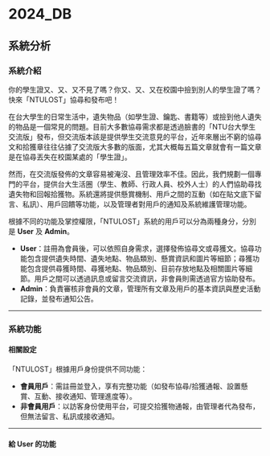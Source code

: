 # 2024_DB

## 系統分析

### 系統介紹

你的學生證又、又、又不見了嗎？你又、又、又在校園中撿到別人的學生證了嗎？快來「NTULOST」協尋和發布吧！

在台大學生的日常生活中，遺失物品（如學生證、鑰匙、書籍等）或撿到他人遺失的物品是一個常見的問題。目前大多數協尋需求都是透過臉書的「NTU台大學生交流版」發布，但交流版本該是提供學生交流意見的平台，近年來層出不窮的協尋文和拾獲章往往佔據了交流版大多數的版面，尤其大概每五篇文章就會有一篇文章是在協尋丟失在校園某處的「學生證」。

然而，在交流版發佈的文章容易被淹沒、且管理效率不佳。因此，我們規劃一個專門的平台，提供台大生活圈（學生、教師、行政人員、校外人士）的人們協助尋找遺失物和回報拾獲物。系統還將提供懸賞機制、用戶之間的互動（如在貼文底下留言、私訊）、用戶回饋等功能，以及管理者對用戶的通知及系統維護管理功能。

根據不同的功能及掌控權限，「NTULOST」系統的用戶可以分為兩種身分，分別是 **User** 及 **Admin**。  

- **User**：註冊為會員後，可以依照自身需求，選擇發佈協尋文或尋獲文。協尋功能包含提供遺失時間、遺失地點、物品類別、懸賞資訊和圖片等細節；尋獲功能包含提供尋獲時間、尋獲地點、物品類別、目前存放地點及相關圖片等細節。用戶之間可以透過訊息或留言交流資訊，非會員則需透過官方協助發布。  
- **Admin**：負責審核非會員的文章，管理所有文章及用戶的基本資訊與歷史活動記錄，並發布通知公告。

---

### 系統功能

#### 相關設定

「NTULOST」根據用戶身份提供不同功能：

- **會員用戶**：需註冊並登入，享有完整功能（如發布協尋/拾獲通報、設置懸賞、互動、接收通知、管理進度等）。  
- **非會員用戶**：以訪客身份使用平台，可提交拾獲物通報，由管理者代為發布，但無法留言、私訊或接收通知。

---

#### 給 User 的功能

